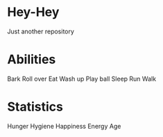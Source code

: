 # Hey-Hey
Just another repository

# Abilities
Bark
Roll over
Eat
Wash up
Play ball
Sleep
Run
Walk

# Statistics
Hunger
Hygiene
Happiness
Energy
Age

